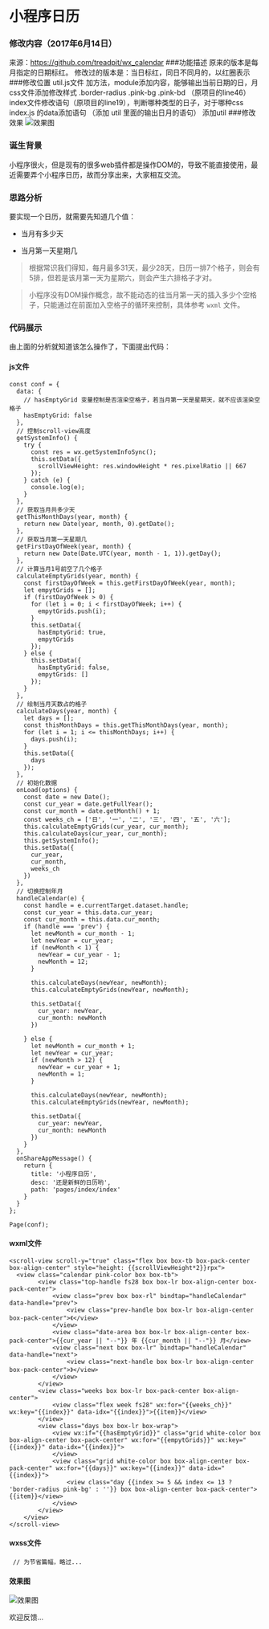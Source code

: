 # 小程序日历


### 修改内容（2017年6月14日）
来源：https://github.com/treadpit/wx_calendar
###功能描述
原来的版本是每月指定的日期标红。
修改过的版本是：当日标红，同日不同月的，以红圈表示
###修改位置
util.js文件 加方法，module添加内容，能够输出当前日期的日，月
css文件添加修改样式 .border-radius .pink-bg .pink-bd （原项目的line46）
index文件修改语句（原项目的line19），判断哪种类型的日子，对于哪种css
index.js 的data添加语句 （添加 util 里面的输出日月的语句）
添加util
###修改效果
![效果图](https://github.com/feiaaa/wx_calendar/blob/master/calendar.jpg)

### 诞生背景
小程序很火，但是现有的很多web插件都是操作DOM的，导致不能直接使用，最近需要弄个小程序日历，故而分享出来，大家相互交流。

### 思路分析

要实现一个日历，就需要先知道几个值：

- 当月有多少天

- 当月第一天星期几


> 根据常识我们得知，每月最多31天，最少28天，日历一排7个格子，则会有5排，但若是该月第一天为星期六，则会产生六排格子才对。

> 小程序没有DOM操作概念，故不能动态的往当月第一天的插入多少个空格子，只能通过在前面加入空格子的循环来控制，具体参考 `wxml` 文件。

### 代码展示

由上面的分析就知道该怎么操作了，下面提出代码：

#### js文件

```
const conf = {
  data: {
    // hasEmptyGrid 变量控制是否渲染空格子，若当月第一天是星期天，就不应该渲染空格子
    hasEmptyGrid: false 
  },
  // 控制scroll-view高度
  getSystemInfo() {
    try {
      const res = wx.getSystemInfoSync();
      this.setData({
        scrollViewHeight: res.windowHeight * res.pixelRatio || 667
      });
    } catch (e) {
      console.log(e);
    }
  },
  // 获取当月共多少天
  getThisMonthDays(year, month) {
    return new Date(year, month, 0).getDate();
  },
  // 获取当月第一天星期几
  getFirstDayOfWeek(year, month) {
    return new Date(Date.UTC(year, month - 1, 1)).getDay();
  },
  // 计算当月1号前空了几个格子
  calculateEmptyGrids(year, month) {
    const firstDayOfWeek = this.getFirstDayOfWeek(year, month);
    let empytGrids = [];
    if (firstDayOfWeek > 0) {
      for (let i = 0; i < firstDayOfWeek; i++) {
        empytGrids.push(i);
      }
      this.setData({
        hasEmptyGrid: true,
        empytGrids
      });
    } else {
      this.setData({
        hasEmptyGrid: false,
        empytGrids: []
      });
    }
  },
  // 绘制当月天数占的格子
  calculateDays(year, month) {
    let days = [];
    const thisMonthDays = this.getThisMonthDays(year, month);
    for (let i = 1; i <= thisMonthDays; i++) {
      days.push(i);
    }
    this.setData({
      days
    });
  },
  // 初始化数据
  onLoad(options) {
    const date = new Date();
    const cur_year = date.getFullYear();
    const cur_month = date.getMonth() + 1;
    const weeks_ch = ['日', '一', '二', '三', '四', '五', '六'];
    this.calculateEmptyGrids(cur_year, cur_month);
    this.calculateDays(cur_year, cur_month);
    this.getSystemInfo();
    this.setData({
      cur_year,
      cur_month,
      weeks_ch
    })
  },
  // 切换控制年月
  handleCalendar(e) {
    const handle = e.currentTarget.dataset.handle;
    const cur_year = this.data.cur_year;
    const cur_month = this.data.cur_month;
    if (handle === 'prev') {
      let newMonth = cur_month - 1;
      let newYear = cur_year;
      if (newMonth < 1) {
        newYear = cur_year - 1;
        newMonth = 12;
      }

      this.calculateDays(newYear, newMonth);
      this.calculateEmptyGrids(newYear, newMonth);

      this.setData({
        cur_year: newYear,
        cur_month: newMonth
      })

    } else {
      let newMonth = cur_month + 1;
      let newYear = cur_year;
      if (newMonth > 12) {
        newYear = cur_year + 1;
        newMonth = 1;
      }

      this.calculateDays(newYear, newMonth);
      this.calculateEmptyGrids(newYear, newMonth);

      this.setData({
        cur_year: newYear,
        cur_month: newMonth
      })
    }
  },
  onShareAppMessage() {
    return {
      title: '小程序日历',
      desc: '还是新鲜的日历哟',
      path: 'pages/index/index'
    }
  }
};

Page(conf);

```

#### wxml文件

```
<scroll-view scroll-y="true" class="flex box box-tb box-pack-center box-align-center" style="height: {{scrollViewHeight*2}}rpx">
  <view class="calendar pink-color box box-tb">
        <view class="top-handle fs28 box box-lr box-align-center box-pack-center">
            <view class="prev box box-rl" bindtap="handleCalendar" data-handle="prev">
                <view class="prev-handle box box-lr box-align-center box-pack-center">《</view>
            </view>
            <view class="date-area box box-lr box-align-center box-pack-center">{{cur_year || "--"}} 年 {{cur_month || "--"}} 月</view>
            <view class="next box box-lr" bindtap="handleCalendar" data-handle="next">
                <view class="next-handle box box-lr box-align-center box-pack-center">》</view>
            </view>
        </view>
        <view class="weeks box box-lr box-pack-center box-align-center">
            <view class="flex week fs28" wx:for="{{weeks_ch}}" wx:key="{{index}}" data-idx="{{index}}">{{item}}</view>
        </view>
        <view class="days box box-lr box-wrap">
            <view wx:if="{{hasEmptyGrid}}" class="grid white-color box box-align-center box-pack-center" wx:for="{{empytGrids}}" wx:key="{{index}}" data-idx="{{index}}">
            </view>
            <view class="grid white-color box box-align-center box-pack-center" wx:for="{{days}}" wx:key="{{index}}" data-idx="{{index}}">
                <view class="day {{index >= 5 && index <= 13 ? 'border-radius pink-bg' : ''}} box box-align-center box-pack-center">{{item}}</view>
            </view>
        </view>
    </view>
</scroll-view>
```

#### wxss文件
```
 // 为节省篇幅，略过...

```

#### 效果图

![效果图](http://ww1.sinaimg.cn/large/0060lm7Tgw1fbepj3gggej30ah0il74n.jpg)


欢迎反馈...
